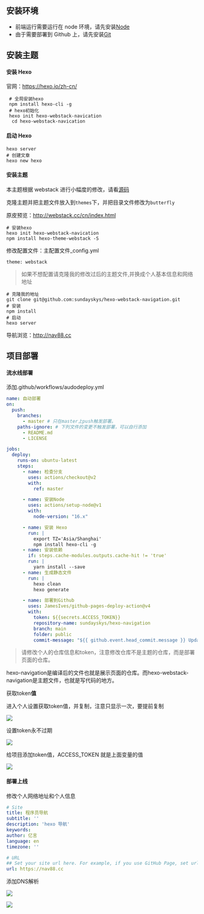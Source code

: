 ## 安装环境

- 前端运行需要运行在 node 环境，请先安装[Node](https://nodejs.org/en/download/)
- 由于需要部署到 Github 上，请先安装[Git](https://git-scm.com/)

## 安装主题

#### 安装 Hexo

官网：https://hexo.io/zh-cn/

```shell
 # 全局安装hexo
 npm install hexo-cli -g
 # hexo初始化
 hexo init hexo-webstack-navication
  cd hexo-webstack-navication
```

#### 启动 Hexo

```shell
hexo server
# 创建文章
hexo new hexo
```

#### 安装主题

本主题根据 webstack 进行小幅度的修改，请看[源码](https://github.com/WebStackPage/WebStackPage.github.io)

克隆主题并把主题文件放入到`themes`下，并把目录文件修改为`butterfly`

原皮预览：http://webstack.cc/cn/index.html

```shell
# 安装hexo
hexo init hexo-webstack-navication
npm install hexo-theme-webstack -S
```

修改配置文件：主配置文件\_config.yml

```
theme: webstack
```

> 如果不想配置请克隆我的修改过后的主题文件,并换成个人基本信息和网络地址

```shell
# 克隆我的地址
git clone git@github.com:sundayskys/hexo-webstack-navigation.git
# 安装
npm install
# 启动
hexo server
```

导航浏览：http://nav88.cc

## 项目部署

#### 流水线部署

添加.github/workflows/audodeploy.yml

```yml
name: 自动部署
on:
  push:
    branches:
      - master # 只在master上push触发部署。
    paths-ignore: # 下列文件的变更不触发部署，可以自行添加
      - README.md
      - LICENSE

jobs:
  deploy:
    runs-on: ubuntu-latest
    steps:
      - name: 检查分支
        uses: actions/checkout@v2
        with:
          ref: master

      - name: 安装Node
        uses: actions/setup-node@v1
        with:
          node-version: "16.x"

      - name: 安装 Hexo
        run: |
          export TZ='Asia/Shanghai'
          npm install hexo-cli -g
      - name: 安装依赖
        if: steps.cache-modules.outputs.cache-hit != 'true'
        run: |
          yarn install --save
      - name: 生成静态文件
        run: |
          hexo clean
          hexo generate

      - name: 部署到Github
        uses: JamesIves/github-pages-deploy-action@v4
        with:
          token: ${{secrets.ACCESS_TOKEN}}
          repository-name: sundayskys/hexo-navigation
          branch: main
          folder: public
          commit-message: "${{ github.event.head_commit.message }} Updated By  Actions"
```

> 请修改个人的仓库信息和token，注意修改仓库不是主题的仓库，而是部署页面的仓库。

hexo-navigation是编译后的文件也就是展示页面的仓库。而hexo-webstack-navigation是主题文件，也就是写代码的地方。

获取token**值**

进入个人设置获取token值，并复制，注意只显示一次，要提前复制

<img src='https://s2.loli.net/2023/01/09/rZOnE7bws4dm9MQ.png'>



设置token永不过期

<img src='https://s2.loli.net/2023/01/09/GFMrL3vOnmUNZs8.png'>

给项目添加token值，ACCESS_TOKEN 就是上面变量的值

<img src='https://s2.loli.net/2023/01/09/CFwrD6flOAy7Lnj.png'>

#### 部署上线

修改个人网络地址和个人信息

```yml
# Site
title: 程序员导航
subtitle: ''
description: 'hexo 导航'
keywords:
author: 亿言
language: en
timezone: ''

# URL
## Set your site url here. For example, if you use GitHub Page, set url as 'https://username.github.io/project'
url: https://nav88.cc
```

添加DNS解析

![](https://cdn.jsdelivr.net/gh/jerryc127/CDN/img/theme-butterfly-readme-homepage-2.png)

![](https://s2.loli.net/2023/01/09/Rruyn21zv9NLSgG.png)

